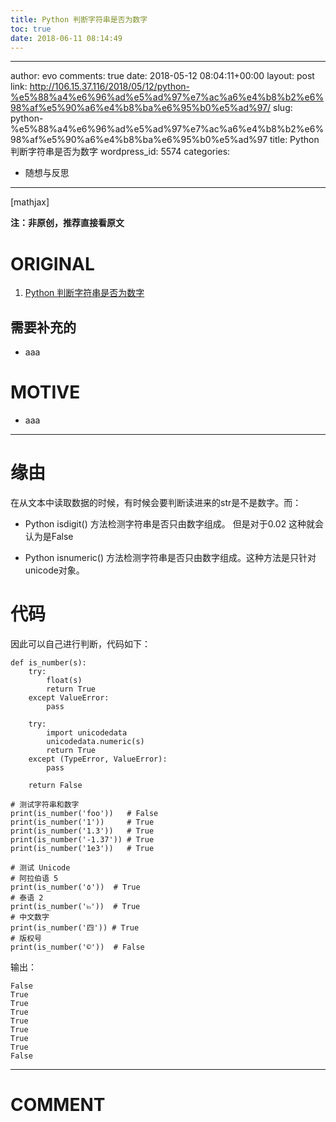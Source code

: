```yaml
---
title: Python 判断字符串是否为数字
toc: true
date: 2018-06-11 08:14:49
---
```

---
author: evo
comments: true
date: 2018-05-12 08:04:11+00:00
layout: post
link: http://106.15.37.116/2018/05/12/python-%e5%88%a4%e6%96%ad%e5%ad%97%e7%ac%a6%e4%b8%b2%e6%98%af%e5%90%a6%e4%b8%ba%e6%95%b0%e5%ad%97/
slug: python-%e5%88%a4%e6%96%ad%e5%ad%97%e7%ac%a6%e4%b8%b2%e6%98%af%e5%90%a6%e4%b8%ba%e6%95%b0%e5%ad%97
title: Python 判断字符串是否为数字
wordpress_id: 5574
categories:
- 随想与反思
---

<!-- more -->

[mathjax]

**注：非原创，推荐直接看原文**


# ORIGINAL





 	
  1. [Python 判断字符串是否为数字](http://www.runoob.com/python3/python3-check-is-number.html)




## 需要补充的





 	
  * aaa




# MOTIVE





 	
  * aaa





* * *





# 缘由


在从文本中读取数据的时候，有时候会要判断读进来的str是不是数字。而：



 	
  * Python isdigit() 方法检测字符串是否只由数字组成。 但是对于0.02 这种就会认为是False

 	
  * Python isnumeric() 方法检测字符串是否只由数字组成。这种方法是只针对unicode对象。




# 代码


因此可以自己进行判断，代码如下：

    
    def is_number(s):
        try:
            float(s)
            return True
        except ValueError:
            pass
     
        try:
            import unicodedata
            unicodedata.numeric(s)
            return True
        except (TypeError, ValueError):
            pass
     
        return False
     
    # 测试字符串和数字
    print(is_number('foo'))   # False
    print(is_number('1'))     # True
    print(is_number('1.3'))   # True
    print(is_number('-1.37')) # True
    print(is_number('1e3'))   # True
     
    # 测试 Unicode
    # 阿拉伯语 5
    print(is_number('٥'))  # True
    # 泰语 2
    print(is_number('๒'))  # True
    # 中文数字
    print(is_number('四')) # True
    # 版权号
    print(is_number('©'))  # False


输出：

    
    False
    True
    True
    True
    True
    True
    True
    True
    False




















* * *





# COMMENT



